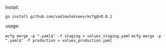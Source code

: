 Install:

`go install github.com/vadimalekseev/mcfg@v0.0.1`

usage:

`mcfg merge -p ".yaml$" -f staging > values_staging.yaml`
`mcfg merge -p ".yaml$" -f production > values_production.yaml`
